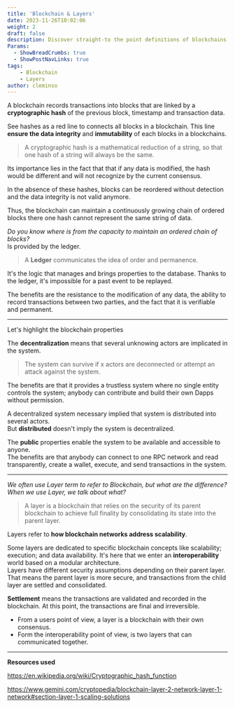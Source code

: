 ```yaml
---
title: 'Blockchain & Layers'
date: 2023-11-26T10:02:06
weight: 2
draft: false
description: Discover straight-to the point definitions of blockchains and layers.
Params:
  - ShowBreadCrumbs: true
  - ShowPostNavLinks: true
tags:
    - Blockchain
    - Layers
author: cleminso
---
```


A blockchain records transactions into blocks that are linked by a **cryptographic hash** of the previous block, timestamp and transaction data. 

See hashes as a red line to connects all blocks in a blockchain. This line **ensure the data integrity** and **immutability** of each blocks in a blockchains. 

> A cryptographic hash is a mathematical reduction of a string, so that one hash of a string will always be the same.

Its importance lies in the fact that that if any data is modified, the hash would be different and will not recognize by the current consensus.

In the absence of these hashes, blocks can be reordered without detection and the data integrity is not valid anymore.

Thus, the blockchain can maintain a continuously growing chain of ordered blocks there one hash cannot represent the same string of data.

*Do you know where is from the capacity to maintain an ordered chain of blocks?*  
Is provided by the ledger.

> A **Ledger** communicates the idea of order and permanence. 

It's the logic that manages and brings properties to the database. Thanks to the ledger, it's impossible for a past event to be replayed. 

The benefits are the resistance to the modification of any data, the ability to record transactions between two parties, and the fact that it is verifiable and permanent.

---

Let's highlight the blockchain properties

The **decentralization** means that several unknowing actors are implicated in the system. 

> The system can survive if x actors are deconnected or attempt an attack against the system. 

The benefits are that it provides a trustless system where no single entity controls the system; anybody can contribute and build their own Dapps without permission.

A decentralized system necessary implied that system is distributed into several actors.  
But **distributed** doesn't imply the system is decentralized.

The **public** properties enable the system to be available and accessible to anyone.  
The benefits are that anybody can connect to one RPC network and read transparently, create a wallet, execute, and send transactions in the system.

---

*We often use Layer term to refer to Blockchain, but what are the difference? When we use Layer, we talk about what?*

> A layer is a blockchain that relies on the security of its parent blockchain to achieve full finality by consolidating its state into the parent layer.

Layers refer to **how blockchain networks address scalability**.

Some layers are dedicated to specific blockchain concepts like scalability; execution; and data availability. It's here that we enter an **interoperability** world based on a modular architecture.  
Layers have different security assumptions depending on their parent layer. That means the parent layer is more secure, and transactions from the child layer are settled and consolidated.

**Settlement** means the transactions are validated and recorded in the blockchain. At this point, the transactions are final and irreversible.

- From a users point of view, a layer is a blockchain with their own consensus.  
- Form the interoperability point of view, is two layers that can communicated together.

---

**Resources used**

https://en.wikipedia.org/wiki/Cryptographic_hash_function  

https://www.gemini.com/cryptopedia/blockchain-layer-2-network-layer-1-network#section-layer-1-scaling-solutions
